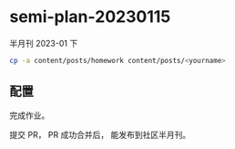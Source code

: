 # semi-plan-20230115

半月刊 2023-01 下


```bash
cp -a content/posts/homework content/posts/<yourname>
```

## 配置

完成作业。

提交 PR， PR 成功合并后， 能发布到社区半月刊。
